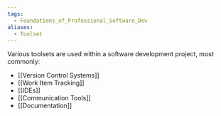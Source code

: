 ```yaml
---
tags:
  - Foundations_of_Professional_Software_Dev
aliases:
  - Toolset
---
```

Various toolsets are used within a software development project, most commonly:
- [[Version Control Systems]]
- [[Work Item Tracking]]
- [[IDEs]]
- [[Communication Tools]]
- [[Documentation]]